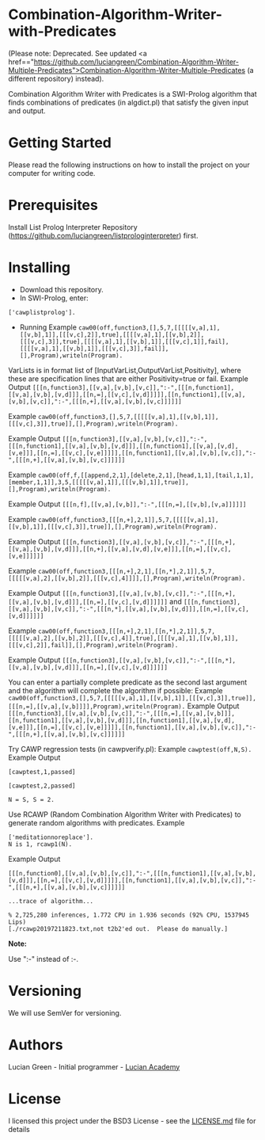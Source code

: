 # Combination-Algorithm-Writer-with-Predicates

(Please note: Deprecated. See updated <a href=="https://github.com/luciangreen/Combination-Algorithm-Writer-Multiple-Predicates">Combination-Algorithm-Writer-Multiple-Predicates</a> (a different repository) instead).

 Combination Algorithm Writer with Predicates is a SWI-Prolog algorithm that finds combinations of predicates (in algdict.pl) that satisfy the given input and output.

# Getting Started

Please read the following instructions on how to install the project on your computer for writing code.

# Prerequisites

Install List Prolog Interpreter Repository (https://github.com/luciangreen/listprologinterpreter) first.

# Installing

* Download this repository.
* In SWI-Prolog, enter:
```
['cawplistprolog'].
```
* Running
Example
`caw00(off,function3,[],5,7,[[[[[v,a],1],[[v,b],1]],[[[v,c],2]],true],[[[[v,a],1],[[v,b],2]],[[[v,c],3]],true],[[[[v,a],1],[[v,b],1]],[[[v,c],1]],fail],[[[[v,a],1],[[v,b],1]],[[[v,c],3]],fail]],[],Program),writeln(Program).`

VarLists is in format list of [InputVarList,OutputVarList,Positivity], where these are specification lines that are either Positivity=true or fail.
Example Output
`[[[n,function3],[[v,a],[v,b],[v,c]],":-",[[[n,function1],[[v,a],[v,b],[v,d]]],[[n,=],[[v,c],[v,d]]]]],[[n,function1],[[v,a],[v,b],[v,c]],":-",[[[n,+],[[v,a],[v,b],[v,c]]]]]]
`

Example
`caw00(off,function3,[],5,7,[[[[[v,a],1],[[v,b],1]],[[[v,c],3]],true]],[],Program),writeln(Program).`

Example Output
`[[[n,function3],[[v,a],[v,b],[v,c]],":-",[[[n,function1],[[v,a],[v,b],[v,d]]],[[n,function1],[[v,a],[v,d],[v,e]]],[[n,=],[[v,c],[v,e]]]]],[[n,function1],[[v,a],[v,b],[v,c]],":-",[[[n,+],[[v,a],[v,b],[v,c]]]]]]`

Example
`caw00(off,f,[[append,2,1],[delete,2,1],[head,1,1],[tail,1,1],[member,1,1]],3,5,[[[[[v,a],1]],[[[v,b],1]],true]],[],Program),writeln(Program).`

Example Output
`[[[n,f],[[v,a],[v,b]],":-",[[[n,=],[[v,b],[v,a]]]]]]`


Example
`caw00(off,function3,[[[n,+],2,1]],5,7,[[[[[v,a],1],[[v,b],1]],[[[v,c],3]],true]],[],Program),writeln(Program).`

Example Output
`[[[n,function3],[[v,a],[v,b],[v,c]],":-",[[[n,+],[[v,a],[v,b],[v,d]]],[[n,+],[[v,a],[v,d],[v,e]]],[[n,=],[[v,c],[v,e]]]]]]`


Example
`caw00(off,function3,[[[n,+],2,1],[[n,*],2,1]],5,7,[[[[[v,a],2],[[v,b],2]],[[[v,c],4]]]],[],Program),writeln(Program).`

Example Output
`[[[n,function3],[[v,a],[v,b],[v,c]],":-",[[[n,+],[[v,a],[v,b],[v,d]]],[[n,=],[[v,c],[v,d]]]]]]`
and
`[[[n,function3],[[v,a],[v,b],[v,c]],":-",[[[n,*],[[v,a],[v,b],[v,d]]],[[n,=],[[v,c],[v,d]]]]]]`


Example
`caw00(off,function3,[[[n,+],2,1],[[n,*],2,1]],5,7,[[[[[v,a],2],[[v,b],2]],[[[v,c],4]],true],[[[[v,a],1],[[v,b],1]],[[[v,c],2]],fail]],[],Program),writeln(Program).`

Example Output
`[[[n,function3],[[v,a],[v,b],[v,c]],":-",[[[n,*],[[v,a],[v,b],[v,d]]],[[n,=],[[v,c],[v,d]]]]]]`


You can enter a partially complete predicate as the second last argument and the algorithm will complete the algorithm if possible:
Example
`caw00(off,function3,[],5,7,[[[[[v,a],1],[[v,b],1]],[[[v,c],3]],true]],[[[n,=],[[v,a],[v,b]]]],Program),writeln(Program).`
Example Output
`[[[n,function3],[[v,a],[v,b],[v,c]],":-",[[[n,=],[[v,a],[v,b]]],[[n,function1],[[v,a],[v,b],[v,d]]],[[n,function1],[[v,a],[v,d],[v,e]]],[[n,=],[[v,c],[v,e]]]]],[[n,function1],[[v,a],[v,b],[v,c]],":-",[[[n,+],[[v,a],[v,b],[v,c]]]]]]`


Try CAWP regression tests (in cawpverify.pl):
Example
`cawptest(off,N,S).`
Example Output
```
[cawptest,1,passed]

[cawptest,2,passed]

N = S, S = 2.
```

Use RCAWP (Random Combination Algorithm Writer with Predicates) to generate random algorithms with predicates.
Example
```
['meditationnoreplace'].
N is 1, rcawp1(N).
```
Example Output
```
[[[n,function0],[[v,a],[v,b],[v,c]],":-",[[[n,function1],[[v,a],[v,b],[v,d]]],[[n,=],[[v,c],[v,d]]]]],[[n,function1],[[v,a],[v,b],[v,c]],":-",[[[n,+],[[v,a],[v,b],[v,c]]]]]]

...trace of algorithm...

% 2,725,280 inferences, 1.772 CPU in 1.936 seconds (92% CPU, 1537945 Lips)
[./rcawp20197211823.txt,not t2b2'ed out.  Please do manually.]
```

**Note:**

Use ":-" instead of :-.

# Versioning

We will use SemVer for versioning.

# Authors

Lucian Green - Initial programmer - <a href="https://www.lucianacademy.com/">Lucian Academy</a>

# License

I licensed this project under the BSD3 License - see the <a href="LICENSE">LICENSE.md</a> file for details


